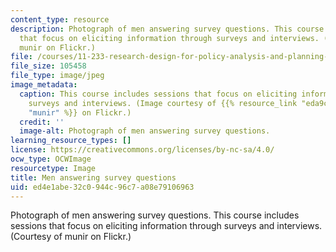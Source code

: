 ```yaml
---
content_type: resource
description: Photograph of men answering survey questions. This course includes sessions
  that focus on eliciting information through surveys and interviews. (Courtesy of
  munir on Flickr.)
file: /courses/11-233-research-design-for-policy-analysis-and-planning-fall-2007/ed4e1abe32c0944c96c7a08e79106963_11-233f07.jpg
file_size: 105458
file_type: image/jpeg
image_metadata:
  caption: This course includes sessions that focus on eliciting information through
    surveys and interviews. (Image courtesy of {{% resource_link "eda9ce58-8712-495d-a244-5212e8d07d3a"
    "munir" %}} on Flickr.)
  credit: ''
  image-alt: Photograph of men answering survey questions.
learning_resource_types: []
license: https://creativecommons.org/licenses/by-nc-sa/4.0/
ocw_type: OCWImage
resourcetype: Image
title: Men answering survey questions
uid: ed4e1abe-32c0-944c-96c7-a08e79106963
---
```

Photograph of men answering survey questions. This course includes sessions that focus on eliciting information through surveys and interviews. (Courtesy of munir on Flickr.)